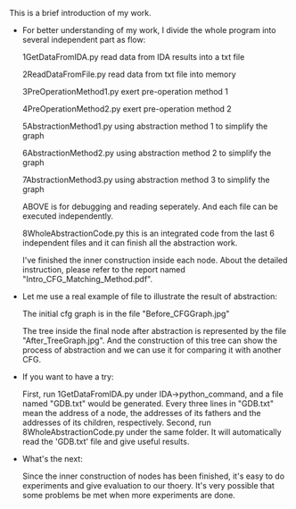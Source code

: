 This is a brief introduction of my work.
* For better understanding of my work, I divide the whole program into several independent part as flow:

	1GetDataFromIDA.py
		read data from IDA results into a txt file

	2ReadDataFromFile.py
		read data from txt file into memory

	3PreOperationMethod1.py
		exert pre-operation method 1

 	4PreOperationMethod2.py
		exert pre-operation method 2

	5AbstractionMethod1.py
		using abstraction method 1 to simplify the graph

 	6AbstractionMethod2.py
		using abstraction method 2 to simplify the graph

 	7AbstractionMethod3.py
		using abstraction method 3 to simplify the graph


    ABOVE is for debugging and reading seperately. And each file can be executed independently.
 

 	8WholeAbstractionCode.py
	this is an integrated code from the last 6 independent files and it can finish all the abstraction work.

    I've finished the inner construction inside each node. About the detailed instruction, please refer to the report named "Intro_CFG_Matching_Method.pdf".



* Let me use a real example of file to illustrate the result of abstraction:

	The initial cfg graph is in the file "Before_CFGGraph.jpg"

	The tree inside the final node after abstraction is represented by the file "After_TreeGraph.jpg". And the construction of this tree can show the process of abstraction and we can use it for comparing it with another CFG.

* If you want to have a try:
	
	First, run 1GetDataFromIDA.py under IDA->python_command, and a file named "GDB.txt" would be generated. Every three lines in "GDB.txt" mean the address of a node, the addresses of its fathers and the addresses of its children, respectively. 
	Second, run 8WholeAbstractionCode.py under the same folder. It will automatically read the 'GDB.txt' file and give useful results.

* What's the next:

	Since the inner construction of nodes has been finished, it's easy to do experiments and give evaluation to our thoery.
	It's very possible that some problems be met when more experiments are done.

